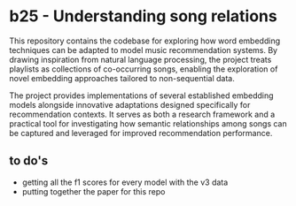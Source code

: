 # b25 - Understanding song relations

This repository contains the codebase for exploring how word embedding techniques can be adapted to model music recommendation systems. By drawing inspiration from natural language processing, the project treats playlists as collections of co-occurring songs, enabling the exploration of novel embedding approaches tailored to non-sequential data.

The project provides implementations of several established embedding models alongside innovative adaptations designed specifically for recommendation contexts. It serves as both a research framework and a practical tool for investigating how semantic relationships among songs can be captured and leveraged for improved recommendation performance.

## to do's
- getting all the f1 scores for every model with the v3 data
- putting together the paper for this repo